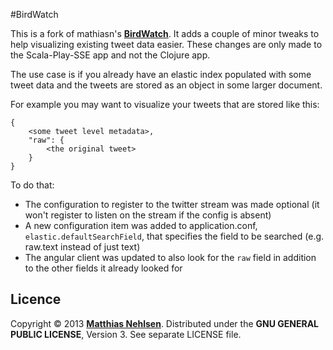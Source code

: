#BirdWatch  

This is a fork of mathiasn's <a target="_blank" href="https://github.com/matthiasn/BirdWatch"><strong>BirdWatch</strong></a>. It adds a couple of minor tweaks to help visualizing existing tweet data easier. These changes are only made to the Scala-Play-SSE app and not the Clojure app.

The use case is if you already have an elastic index populated with some tweet data and the tweets are stored as an object in some larger document.

For example you may want to visualize your tweets that are stored like this:

    {
        <some tweet level metadata>,
        "raw": {
            <the original tweet>
        }
    }


To do that:
+ The configuration to register to the twitter stream was made optional (it won't register to listen on the stream if the config is absent)
+ A new configuration item was added to application.conf, `elastic.defaultSearchField`, that specifies the field to be searched (e.g. raw.text instead of just text)
+ The angular client was updated to also look for the `raw` field in addition to the other fields it already looked for


## Licence
Copyright © 2013 **[Matthias Nehlsen](http://www.matthiasnehlsen.com)**. Distributed under the **GNU GENERAL PUBLIC LICENSE**, Version 3. See separate LICENSE file.